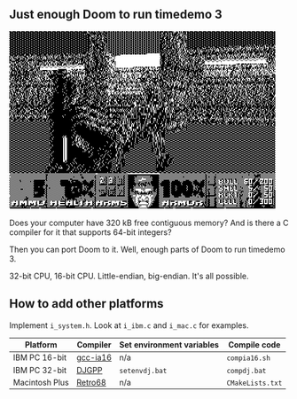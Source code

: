 ## Just enough Doom to run timedemo 3
![Doomtd3](readme_imgs/doomtd3.png?raw=true)

Does your computer have 320 kB free contiguous memory?
And is there a C compiler for it that supports 64-bit integers?

Then you can port Doom to it.
Well, enough parts of Doom to run timedemo 3.

32-bit CPU, 16-bit CPU.
Little-endian, big-endian.
It's all possible.

## How to add other platforms
Implement `i_system.h`. Look at `i_ibm.c` and `i_mac.c` for examples.

|Platform      |Compiler                                          |Set environment variables|Compile code    |
|--------------|--------------------------------------------------|-------------------------|----------------|
|IBM PC 16-bit |[gcc-ia16](https://github.com/tkchia/gcc-ia16)    |n/a                      |`compia16.sh`   |
|IBM PC 32-bit |[DJGPP](https://github.com/andrewwutw/build-djgpp)|`setenvdj.bat`           |`compdj.bat`    |
|Macintosh Plus|[Retro68](https://github.com/autc04/Retro68)      |n/a                      |`CMakeLists.txt`|
